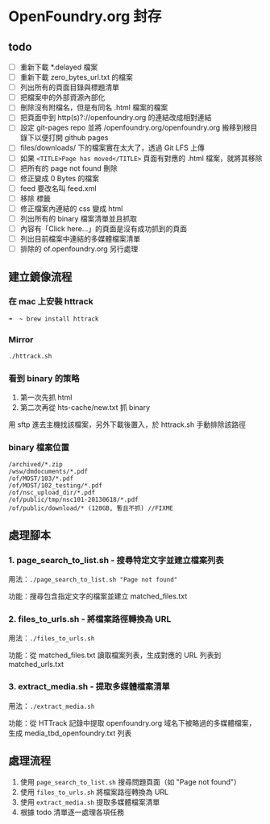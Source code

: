 # OpenFoundry.org 封存

## todo

- [ ] 重新下載 *.delayed 檔案
- [ ] 重新下載 zero_bytes_url.txt 的檔案
- [ ] 列出所有的頁面目錄與標題清單
- [ ] 把檔案中的外部資源內部化
- [ ] 刪除沒有附檔名，但是有同名 .html 檔案的檔案
- [ ] 把頁面中到 http(s)?://openfoundry.org 的連結改成相對連結
- [ ] 設定 git-pages repo 並將 /openfoundry.org/openfoundry.org 搬移到根目錄下以便打開 github pages
- [ ] files/downloads/ 下的檔案實在太大了，透過 Git LFS 上傳
- [ ] 如果 `<TITLE>Page has moved</TITLE>` 頁面有對應的 .html 檔案，就將其移除
- [ ] 把所有的 page not found 刪除
- [ ] 修正變成 0 Bytes 的檔案
- [ ] feed 要改名叫 feed.xml
- [ ] 移除 <script>jQuery.extend(Drupal.settings...</script> 標籤
- [ ] 修正檔案內連結的 css 變成 html
- [ ] 列出所有的 binary 檔案清單並且抓取
- [ ] 內容有「Click here...」的頁面是沒有成功抓到的頁面
- [ ] 列出目前檔案中連結的多媒體檔案清單
- [ ] 排除的 of.openfoundry.org 另行處理

## 建立鏡像流程

### 在 mac 上安裝 httrack

```bash
➜  ~ brew install httrack
```

### Mirror

```bash
./httrack.sh
```

### 看到 binary 的策略

1. 第一次先抓 html
2. 第二次再從 hts-cache/new.txt 抓 binary

用 sftp 進去主機找該檔案，另外下載後置入，於 httrack.sh 手動排除該路徑

### binary 檔案位置

```text
/archived/*.zip
/wsw/dmdocuments/*.pdf
/of/MOST/103/*.pdf
/of/MOST/102_testing/*.pdf
/of/nsc_upload_dir/*.pdf
/of/public/tmp/nsc101-20130618/*.pdf
/of/public/download/* (120GB, 暫且不抓) //FIXME
```

## 處理腳本

### 1. page_search_to_list.sh - 搜尋特定文字並建立檔案列表

用法：`./page_search_to_list.sh "Page not found"`

功能：搜尋包含指定文字的檔案並建立 matched_files.txt

### 2. files_to_urls.sh - 將檔案路徑轉換為 URL

用法：`./files_to_urls.sh`

功能：從 matched_files.txt 讀取檔案列表，生成對應的 URL 列表到 matched_urls.txt

### 3. extract_media.sh - 提取多媒體檔案清單

用法：`./extract_media.sh`

功能：從 HTTrack 記錄中提取 openfoundry.org 域名下被略過的多媒體檔案，生成 media_tbd_openfoundry.txt 列表

## 處理流程

1. 使用 `page_search_to_list.sh` 搜尋問題頁面（如 "Page not found"）
2. 使用 `files_to_urls.sh` 將檔案路徑轉換為 URL
3. 使用 `extract_media.sh` 提取多媒體檔案清單
4. 根據 todo 清單逐一處理各項任務
